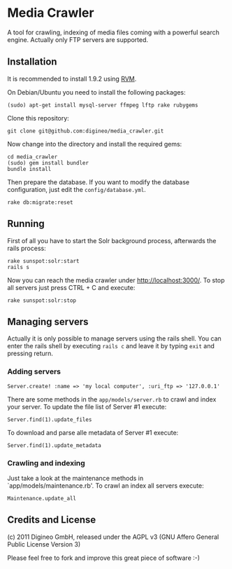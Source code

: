 Media Crawler
=============

A tool for crawling, indexing of media files coming with a powerful search engine.
Actually only FTP servers are supported.



Installation
------------

It is recommended to install 1.9.2 using [RVM](http://beginrescueend.com/).

On Debian/Ubuntu you need to install the following packages:

    (sudo) apt-get install mysql-server ffmpeg lftp rake rubygems

Clone this repository:

    git clone git@github.com:digineo/media_crawler.git

Now change into the directory and install the required gems:

    cd media_crawler
    (sudo) gem install bundler
    bundle install

Then prepare the database. If you want to modify the database configuration, just edit the `config/database.yml`.

    rake db:migrate:reset

Running
-------

First of all you have to start the Solr background process, afterwards the rails process:

    rake sunspot:solr:start
    rails s

Now you can reach the media crawler under [http://localhost:3000/](http://localhost:3000/).
To stop all servers just press CTRL + C and execute:

    rake sunspot:solr:stop

Managing servers
----------------

Actually it is only possible to manage servers using the rails shell. You can enter the rails shell by executing `rails c` and leave it by typing `exit` and pressing return.

### Adding servers

    Server.create! :name => 'my local computer', :uri_ftp => '127.0.0.1'

There are some methods in the `app/models/server.rb` to crawl and index your server.
To update the file list of Server #1 execute:

    Server.find(1).update_files

To download and parse alle metadata of Server #1 execute:

    Server.find(1).update_metadata

### Crawling and indexing

Just take a look at the maintenance methods in `app/models/maintenance.rb'. To crawl an index all servers execute:

    Maintenance.update_all


Credits and License
-------------------

(c) 2011 Digineo GmbH, released under the AGPL v3 (GNU Affero General Public License Version 3)

Please feel free to fork and improve this great piece of software :-)

